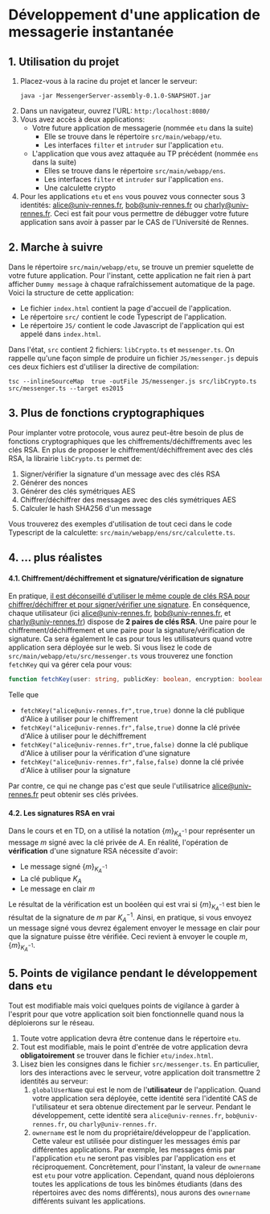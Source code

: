 # Développement d'une application de messagerie instantanée

## 1. Utilisation du projet

1. Placez-vous à la racine du projet et lancer le serveur:
   ```
   java -jar MessengerServer-assembly-0.1.0-SNAPSHOT.jar
   ```
2. Dans un navigateur, ouvrez l'URL: `http:/localhost:8080/`
3. Vous avez accès à deux applications:
   * Votre future application de messagerie (nommée `etu` dans la suite)
     * Elle se trouve dans le répertoire `src/main/webapp/etu`. 
     * Les interfaces `filter` et `intruder` sur l'application `etu`.
   * L'application que vous avez attaquée au TP précédent (nommée `ens` dans la suite)
     * Elles se trouve dans le répertoire `src/main/webapp/ens`. 
     * Les interfaces `filter` et `intruder` sur l'application `ens`.
     * Une calculette crypto
4. Pour les applications `etu` et `ens` vous pouvez vous connecter sous 3 identités: alice@univ-rennes.fr, bob@univ-rennes.fr ou charly@univ-rennes.fr. Ceci est fait pour vous permettre de débugger votre future application sans avoir à passer par le CAS de l'Université de Rennes.

## 2. Marche à suivre

Dans le répertoire `src/main/webapp/etu`, se trouve un premier squelette de votre future application. Pour l'instant, cette application ne fait rien à part afficher `Dummy message` à chaque rafraîchissement automatique de la page. Voici la structure de cette application:
* Le fichier `index.html` contient la page d'accueil de l'application.
* Le répertoire `src/` contient le code Typescript de l'application.
* Le répertoire `JS/` contient le code Javascript de l'application qui est appelé dans `index.html`.

Dans l'état, `src` contient 2 fichiers: `libCrypto.ts` et `messenger.ts`. On rappelle qu'une façon simple de produire un fichier `JS/messenger.js` depuis ces deux fichiers est d'utiliser la directive de compilation: 

```
tsc --inlineSourceMap  true -outFile JS/messenger.js src/libCrypto.ts src/messenger.ts --target es2015
```

## 3. Plus de fonctions cryptographiques
Pour implanter votre protocole, vous aurez peut-être besoin de plus de fonctions cryptographiques que les chiffrements/déchiffrements avec les clés RSA. En plus de proposer le chiffrement/déchiffrement avec des clés RSA, la librairie `libCrypto.ts` permet de:
1. Signer/vérifier la signature d'un message avec des clés RSA
2. Générer des nonces
3. Générer des clés symétriques AES
4. Chiffrer/déchiffrer des messages avec des clés symétriques AES
5. Calculer le hash SHA256 d'un message

Vous trouverez des exemples d'utilisation de tout ceci dans le code Typescript de la calculette: `src/main/webapp/ens/src/calculette.ts`.

## 4. ... plus réalistes

#### 4.1. Chiffrement/déchiffrement et signature/vérification de signature
En pratique, [il est déconseillé d'utiliser le même couple de clés RSA pour chiffrer/déchiffrer et pour signer/vérifier une signature](https://crypto.stackexchange.com/questions/12090/using-the-same-rsa-keypair-to-sign-and-encrypt). En conséquence, chaque utilisateur (ici alice@univ-rennes.fr, bob@univ-rennes.fr, et charly@univ-rennes.fr) dispose de **2 paires de clés RSA**. Une paire pour le chiffrement/déchiffrement et une paire pour la signature/vérification de signature. Ca sera également le cas pour tous les utilisateurs quand votre application sera déployée sur le web. Si vous lisez le code de `src/main/webapp/etu/src/messenger.ts` vous trouverez une fonction `fetchKey` qui va gérer cela pour vous:

```ts
function fetchKey(user: string, publicKey: boolean, encryption: boolean): Promise<CryptoKey>
```
Telle que 
* `fetchKey("alice@univ-rennes.fr",true,true)` donne la clé publique d'Alice à utiliser pour le chiffrement
* `fetchKey("alice@univ-rennes.fr",false,true)` donne la clé privée d'Alice à utiliser pour le déchiffrement
* `fetchKey("alice@univ-rennes.fr",true,false)` donne la clé publique d'Alice à utiliser pour la vérification d'une signature
* `fetchKey("alice@univ-rennes.fr",false,false)` donne la clé privée d'Alice à utiliser pour la signature

Par contre, ce qui ne change pas c'est que seule l'utilisatrice alice@univ-rennes.fr peut obtenir ses clés privées.
  
#### 4.2. Les signatures RSA en vrai

Dans le cours et en TD, on a utilisé la notation $\{m\}_{K_A^{-1}}$ pour représenter un message $m$ signé avec la clé privée de $A$. En réalité, l'opération de **vérification** d'une signature RSA nécessite d'avoir:
* Le message signé $\{m\}_{K_A^{-1}}$
* La clé publique $K_A$
* Le message en clair $m$
  
Le résultat de la vérification est un booléen qui est vrai si $\{m\}_{K_A^{-1}}$ est bien le résultat de la signature de $m$ par $K_A^{-1}$. Ainsi, en pratique, si vous envoyez un message signé vous devrez également envoyer le message en clair pour que la signature puisse être vérifiée. Ceci revient à envoyer le couple $m,\{m\}_{K_A^{-1}}$.

## 5. Points de vigilance pendant le développement dans `etu`

Tout est modifiable mais voici quelques points de vigilance à garder à l'esprit pour que votre application soit bien fonctionnelle quand nous la déploierons sur le réseau.
1. Toute votre application devra être contenue dans le répertoire `etu`.
2. Tout est modifiable, mais le point d'entrée de votre application devra **obligatoirement** se trouver dans le fichier `etu/index.html`.
3. Lisez bien les consignes dans le fichier `src/messenger.ts`. En particulier, lors des interactions avec le serveur, votre application doit transmettre 2 identités au serveur:
   1. `globalUserName` qui est le nom de l'**utilisateur** de l'application. Quand votre application sera déployée, cette identité sera l'identité CAS de l'utilisateur et sera obtenue directement par le serveur. Pendant le développement, cette identité sera `alice@univ-rennes.fr`, `bob@univ-rennes.fr`, ou `charly@univ-rennes.fr`.
   2. `ownername` est le nom du propriétaire/développeur de l'application. Cette valeur est utilisée pour distinguer les messages émis par différentes applications. Par exemple, les messages émis par l'application `etu` ne seront pas visibles par l'application `ens` et réciproquement. Concrètement, pour l'instant, la valeur de `ownername` est `etu` pour votre application. Cependant, quand nous déploierons toutes les applications de tous les binômes étudiants (dans des répertoires avec des noms différents), nous aurons des `ownername` différents suivant les applications.
  